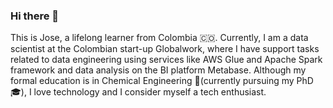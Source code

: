 ### Hi there 👋

This is Jose, a lifelong learner from Colombia 🇨🇴. Currently, I am a data scientist at the Colombian start-up Globalwork, where I have support tasks related to data engineering using services like AWS Glue and Apache Spark framework and data analysis on the BI platform Metabase. Although my formal education is in Chemical Engineering 🧪(currently pursuing my PhD 🎓), I love technology and I consider myself a tech enthusiast.

